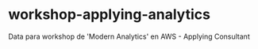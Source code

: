 # workshop-applying-analytics
Data para workshop de 'Modern Analytics' en AWS - Applying Consultant

